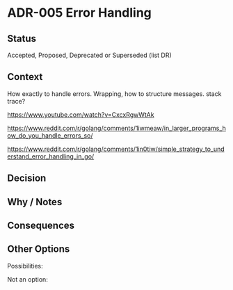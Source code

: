 # ADR-005 Error Handling

## Status

Accepted, Proposed, Deprecated or Superseded (list DR)

## Context

How exactly to handle errors. Wrapping, how to structure messages. stack trace?

https://www.youtube.com/watch?v=CxcxRgwWtAk

https://www.reddit.com/r/golang/comments/1iwmeaw/in_larger_programs_how_do_you_handle_errors_so/

https://www.reddit.com/r/golang/comments/1in0tiw/simple_strategy_to_understand_error_handling_in_go/


## Decision



## Why / Notes



## Consequences



## Other Options

Possibilities:

Not an option:

